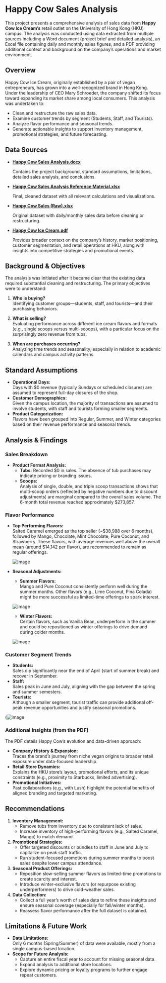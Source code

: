 # Happy Cow Sales Analysis

This project presents a comprehensive analysis of sales data from **Happy Cow Ice Cream’s** retail outlet on the University of Hong Kong (HKU) campus. The analysis was conducted using data extracted from multiple sources including a Word document (project brief and detailed analysis), an Excel file containing daily and monthly sales figures, and a PDF providing additional context and background on the company’s operations and market environment.

## Overview

Happy Cow Ice Cream, originally established by a pair of vegan entrepreneurs, has grown into a well-recognized brand in Hong Kong. Under the leadership of CEO Mary Schroeder, the company shifted its focus toward expanding its market share among local consumers. This analysis was undertaken to:
- Clean and restructure the raw sales data.
- Examine customer trends by segment (Students, Staff, and Tourists).
- Analyze flavor performance and seasonal trends.
- Generate actionable insights to support inventory management, promotional strategies, and future forecasting.

## Data Sources

- [**Happy Cow Sales Analysis.docx**](Happy_Cow_Sales_Analysis.docx)

    Contains the project background, standard assumptions, limitations, detailed sales analysis, and conclusions.

- [**Happy Cow Sales Analysis Reference Material.xlsx**](Happy_Cow_Sales_Analysis_Reference_Material.xlsx)

    Final, cleaned dataset with all relevant calculations and visualizations.

- [**Happy Cow Sales (Raw).xlsx**](Happy_Cow_Sales_Raw_File.xlsx)

    Original dataset with daily/monthly sales data before cleaning or restructuring.

- [**Happy Cow Ice Cream.pdf**](Happy_Cow_Ice_Cream.pdf) 

    Provides broader context on the company’s history, market positioning, customer segmentation, and retail operations at HKU, along with insights into competitive strategies and promotional events.

## Background & Objectives

The analysis was initiated after it became clear that the existing data required substantial cleaning and restructuring. The primary objectives were to understand:

1. **Who is buying?**  
   Identifying customer groups—students, staff, and tourists—and their purchasing behaviors.

2. **What is selling?**  
   Evaluating performance across different ice cream flavors and formats (e.g., single scoops versus multi-scoops), with a particular focus on the surprisingly zero revenue from tubs.

3. **When are purchases occurring?**  
   Analyzing time trends and seasonality, especially in relation to academic calendars and campus activity patterns.

## Standard Assumptions

- **Operational Days:**  
  Days with \$0 revenue (typically Sundays or scheduled closures) are assumed to represent full-day closures of the shop.
- **Customer Demographics:**  
  Given the campus location, the majority of transactions are assumed to involve students, with staff and tourists forming smaller segments.
- **Product Categorization:**  
  Flavors have been grouped into Regular, Summer, and Winter categories based on their revenue performance and seasonal trends.

## Analysis & Findings

### Sales Breakdown

- **Product Format Analysis:**
  - **Tubs:** Recorded \$0 in sales. The absence of tub purchases may indicate pricing or branding issues.
  - **Scoops:**  
    Analysis of single, double, and triple scoop transactions shows that multi-scoop orders (reflected by negative numbers due to discount adjustments) are marginal compared to the overall sales volume. The 6-month total revenue reached approximately \$273,857.

### Flavor Performance

- **Top Performing Flavors:**  
  Salted Caramel emerged as the top seller (~\$38,988 over 6 months), followed by Mango, Chocolate, Mint Chocolate, Pure Coconut, and Strawberry. These flavors, with average revenues well above the overall mean (around \$14,142 per flavor), are recommended to remain as regular offerings.

  ![image](https://github.com/user-attachments/assets/c959dd42-b2b2-445e-9b4b-83f09deec316)

- **Seasonal Adjustments:**  
  - **Summer Flavors:**  
    Mango and Pure Coconut consistently perform well during the summer months. Other flavors (e.g., Lime Coconut, Pina Colada) might be more successful as limited-time offerings to spark interest.

   ![image](https://github.com/user-attachments/assets/02e39251-027e-4d14-b22b-c4699dd48a13)

  - **Winter Flavors:**  
    Certain flavors, such as Vanilla Bean, underperform in the summer and could be repositioned as winter offerings to drive demand during colder months.
  
  ![image](https://github.com/user-attachments/assets/b85e7615-d5a2-484f-b83b-22786bc993eb)


### Customer Segment Trends

- **Students:**  
  Sales dip significantly near the end of April (start of summer break) and recover in September.
- **Staff:**  
  Sales peak in June and July, aligning with the gap between the spring and summer semesters.
- **Tourists:**  
  Although a smaller segment, tourist traffic can provide additional off-peak revenue opportunities and justify seasonal promotions.
  
(![image](https://github.com/user-attachments/assets/5ed22ed0-d9f2-45bd-b71f-49b2ec1d7161)

### Additional Insights (from the PDF)

The PDF details Happy Cow’s evolution and data-driven approach:
- **Company History & Expansion:**  
  Traces the brand’s journey from niche vegan origins to broader retail exposure under data-focused leadership.
- **Retail Store Dynamics:**  
  Explains the HKU store’s layout, promotional efforts, and its unique constraints (e.g., proximity to Starbucks, limited advertising).
- **Promotional Initiatives:**  
  Past collaborations (e.g., with Lush) highlight the potential benefits of aligned branding and targeted marketing.

## Recommendations

1. **Inventory Management:**  
   - Remove tubs from inventory due to consistent lack of sales.
   - Increase inventory of high-performing flavors (e.g., Salted Caramel, Mango) to match demand.
2. **Promotional Strategies:**  
   - Offer targeted discounts or bundles to staff in June and July to capitalize on peak staff traffic.
   - Run student-focused promotions during summer months to boost sales despite lower campus attendance.
3. **Seasonal Product Offerings:**  
   - Reposition slow-selling summer flavors as limited-time promotions to create scarcity and interest.
   - Introduce winter-exclusive flavors (or repurpose existing underperformers) to drive cold-weather sales.
4. **Data Collection:**  
   - Collect a full year’s worth of sales data to refine these insights and ensure seasonal coverage (especially for fall/winter months).
   - Reassess flavor performance after the full dataset is obtained.

## Limitations & Future Work

- **Data Limitations:**  
  Only 6 months (Spring/Summer) of data were available, mostly from a single campus-based location.
- **Scope for Future Analysis:**  
  - Capture an entire fiscal year to account for missing seasonal data.
  - Expand analysis to additional store locations.
  - Explore dynamic pricing or loyalty programs to further engage repeat customers.
